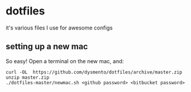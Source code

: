# dotfiles
it's various files I use for awesome configs

## setting up a new mac
So easy! Open a terminal on the new mac, and:

    curl -OL  https://github.com/dysmento/dotfiles/archive/master.zip
    unzip master.zip
    ./dotfiles-master/newmac.sh <github password> <bitbucket password>

